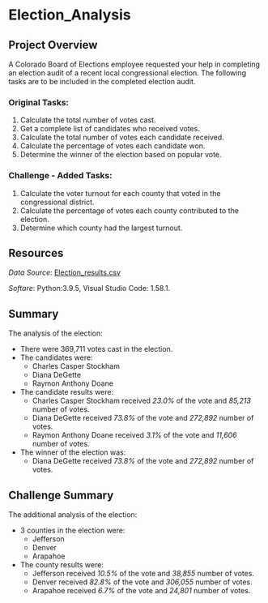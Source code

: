 # Election_Analysis

## Project Overview
A Colorado Board of Elections employee requested your help in completing an election audit of a recent local congressional election. The following tasks are to be included in the completed election audit.

### Original Tasks:
 
1. Calculate the total number of votes cast. 
2. Get a complete list of candidates who received votes. 
3. Calculate the total number of votes each candidate received. 
4. Calculate the percentage of votes each candidate won. 
5. Determine the winner of the election based on popular vote. 

### Challenge - Added Tasks:

1. Calculate the voter turnout for each county that voted in the congressional district.
2. Calculate the percentage of votes each county contributed to the election.
3. Determine which county had the largest turnout.

## Resources
*Data Source*: [Election_results.csv](https://github.com/cffhr99/Module3-Challenge/blob/main/Resources/election_results.csv)

*Softare*: Python:3.9.5, Visual Studio Code: 1.58.1.
## Summary
The analysis of the election:
- There were 369,711 votes cast in the election.
- The candidates were:
   - Charles Casper Stockham
   - Diana DeGette
   - Raymon Anthony Doane
- The candidate results were:
   - Charles Casper Stockham received _*23.0%*_ of the vote and _*85,213*_ number of votes.
   - Diana DeGette received _*73.8%*_ of the vote and _*272,892*_ number of votes.
   - Raymon Anthony Doane received _*3.1%*_ of the vote and _*11,606*_ number of votes.
- The winner of the election was:
   - Diana DeGette received _*73.8%*_ of the vote and _*272,892*_ number of votes.

## Challenge Summary
The additional analysis of the election:
- 3 counties in the election were:
   - Jefferson
   - Denver
   - Arapahoe
- The county results were:
   - Jefferson received _*10.5%*_ of the vote and _*38,855*_ number of votes.
   - Denver received _*82.8%*_ of the vote and _*306,055*_ number of votes.
   - Arapahoe received _*6.7%*_ of the vote and _*24,801*_ number of votes. 
